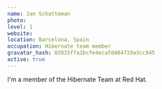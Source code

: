 ```yaml
---
name: Jan Schatteman
photo:
level: 1
website:
location: Barcelona, Spain
occupation: Hibernate team member
gravatar_hash: 03915ffa1bcfe4ecafd484719a3cc945
active: true
---
```

I'm a member of the Hibernate Team at Red Hat.
